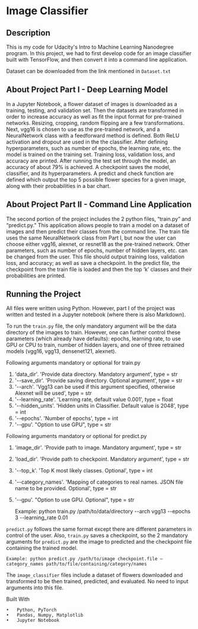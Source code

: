 
# Image Classifier

## Description

This is my code for Udacity's Intro to Machine Learning Nanodegree program. In this project, we had to first develop code for an image classifier built with TensorFlow, and then  convert it into a command line application.

Dataset can be downloaded from the link mentioned in `Dataset.txt`


## About Project Part I - Deep Learning Model

In a Jupyter Notebook, a flower dataset of images is downloaded as a training, testing, and validation set. Then the datasets are transformed in order to increase accuracy as well as fit the input format for pre-trained networks. Resizing, cropping, random flipping are a few transformations.
Next, vgg16 is chosen to use as the pre-trained network, and a NeuralNetwork class with a feedforward method is defined. Both ReLU activation and dropout are used in the the classifier. After defining hyperparameters, such as number of epochs, the learning rate, etc. the model is trained on the training set. Training loss, validation loss, and accuracy are printed. After running the test set through the model, an accuracy of about 79% is achieved.
A checkpoint saves the model, classifier, and its hyperparameters. A predict and check function are defined which output the top 5 possible flower species for a given image, along with their probabilities in a bar chart.

## About Project Part II - Command Line Application

The second portion of the project includes the 2 python files, “train.py” and “predict.py.” This application allows people to train a model on a dataset of images and then predict their classes from the command line. The train file uses the same NeuralNetwork class from Part I, but now the user can choose either vgg16, alexnet, or resnet18 as the pre-trained network. Other parameters, such as number of epochs, number of hidden layers, etc. can be changed from the user. This file should output training loss, validation loss, and accuracy; as well as save a checkpoint. In the predict file, the checkpoint from the train file is loaded and then the top ‘k’ classes and their probabilities are printed.

## Running the Project

All files were written using Python. However, part I of the project was written and tested in a Jupyter notebook (where there is also Markdown).

To run the `train.py` file, the only mandatory argument will be the data directory of the images to train. However, one can further control these parameters (which already have defaults): epochs, learning rate, to use GPU or CPU to train, number of hidden layers, and one of three retrained models (vgg16, vgg13, densenet121, alexnet).


Following arguments mandatory or optional for train.py 

1.	'data_dir'. 'Provide data directory. Mandatory argument', type = str
2.	'--save_dir'. 'Provide saving directory. Optional argument', type = str
3.	'--arch'. 'Vgg13 can be used if this argument specified, otherwise Alexnet will be used', type = str
4.	'--learning_rate'. 'Learning rate, default value 0.001', type = float
5.	'--hidden_units'. 'Hidden units in Classifier. Default value is 2048', type = int
6.	'--epochs'. 'Number of epochs', type = int
7.	'--gpu'. "Option to use GPU", type = str

Following arguments mandatory or optional for predict.py

1.	'image_dir'. 'Provide path to image. Mandatory argument', type = str
2.	'load_dir'. 'Provide path to checkpoint. Mandatory argument', type = str
3.	'--top_k'. 'Top K most likely classes. Optional', type = int
4.	'--category_names'. 'Mapping of categories to real names. JSON file name to be provided. Optional', type = str
5.	'--gpu'. "Option to use GPU. Optional", type = str
	

	Example: python train.py /path/to/data/directory --arch vgg13 --epochs 3 --learning_rate 0.01
	
`predict.py` follows the same format except there are different parameters in control of the user. Also, `train.py` saves a checkpoint, so the 2 mandatory arguments for `predict.py` are the image to predicted and the checkpoint file containing the trained model.
	
	Example: python predict.py /path/to/image checkpoint.file —category_names path/to/file/containing/category/names

The `image_classifier` files include a dataset of flowers downloaded and transformed to be then trained, predicted, and evaluated. No need to input arguments into this file.

Built With

	•	Python, PyTorch
	•	Pandas, Numpy, Matplotlib
	•	Jupyter Notebook

